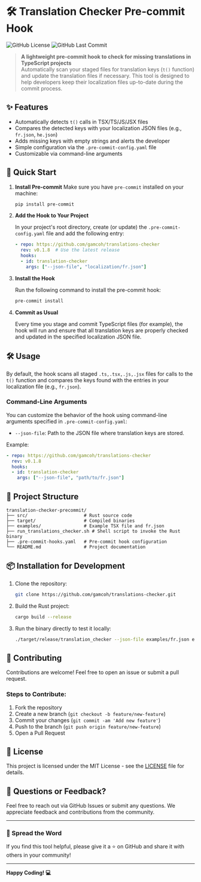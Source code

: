# 🛠️ Translation Checker Pre-commit Hook

![GitHub License](https://img.shields.io/github/license/gamcoh/translations-checker) ![GitHub Last Commit](https://img.shields.io/github/last-commit/gamcoh/translations-checker)

> **A lightweight pre-commit hook to check for missing translations in TypeScript projects**  
> Automatically scan your staged files for translation keys (`t()` function) and update the translation files if necessary. This tool is designed to help developers keep their localization files up-to-date during the commit process.

## ✨ Features

- Automatically detects `t()` calls in TSX/TS/JS/JSX files
- Compares the detected keys with your localization JSON files (e.g., `fr.json`, `he.json`)
- Adds missing keys with empty strings and alerts the developer
- Simple configuration via the `.pre-commit-config.yaml` file
- Customizable via command-line arguments

## 🚀 Quick Start

1. **Install Pre-commit**
   Make sure you have `pre-commit` installed on your machine:

   ```bash
   pip install pre-commit
   ```

2. **Add the Hook to Your Project**

   In your project's root directory, create (or update) the `.pre-commit-config.yaml` file and add the following entry:

   ```yaml
   - repo: https://github.com/gamcoh/translations-checker
     rev: v0.1.8  # Use the latest release
     hooks:
     - id: translation-checker
       args: ["--json-file", "localization/fr.json"]
   ```

3. **Install the Hook**

   Run the following command to install the pre-commit hook:

   ```bash
   pre-commit install
   ```

4. **Commit as Usual**

   Every time you stage and commit TypeScript files (for example), the hook will run and ensure that all translation keys are properly checked and updated in the specified localization JSON file.

## 🛠 Usage

By default, the hook scans all staged `.ts,.tsx,.js,.jsx` files for calls to the `t()` function and compares the keys found with the entries in your localization file (e.g., `fr.json`).

### Command-Line Arguments

You can customize the behavior of the hook using command-line arguments specified in `.pre-commit-config.yaml`:

- `--json-file`: Path to the JSON file where translation keys are stored.

Example:

```yaml
- repo: https://github.com/gamcoh/translations-checker
  rev: v0.1.8
  hooks:
  - id: translation-checker
    args: ["--json-file", "path/to/fr.json"]
```

## 📂 Project Structure

```
translation-checker-precommit/
├── src/                     # Rust source code
├── target/                  # Compiled binaries
├── examples/                # Example TSX file and fr.json
├── run_translations_checker.sh # Shell script to invoke the Rust binary
├── .pre-commit-hooks.yaml   # Pre-commit hook configuration
└── README.md                # Project documentation
```

## 📦 Installation for Development

1. Clone the repository:

   ```bash
   git clone https://github.com/gamcoh/translations-checker.git
   ```

2. Build the Rust project:

   ```bash
   cargo build --release
   ```

3. Run the binary directly to test it locally:

   ```bash
   ./target/release/translation_checker --json-file examples/fr.json examples/main.tsx
   ```

## 🤝 Contributing

Contributions are welcome! Feel free to open an issue or submit a pull request.

### Steps to Contribute:

1. Fork the repository
2. Create a new branch (`git checkout -b feature/new-feature`)
3. Commit your changes (`git commit -am 'Add new feature'`)
4. Push to the branch (`git push origin feature/new-feature`)
5. Open a Pull Request

## 📝 License

This project is licensed under the MIT License - see the [LICENSE](LICENSE) file for details.

## 💬 Questions or Feedback?

Feel free to reach out via GitHub Issues or submit any questions. We appreciate feedback and contributions from the community.

---

### 📢 Spread the Word

If you find this tool helpful, please give it a ⭐️ on GitHub and share it with others in your community!

---

**Happy Coding! 💻**

